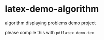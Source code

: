 # latex-demo-algorithm
algorithm displaying problems demo project

please compile this with `pdflatex demo.tex`
